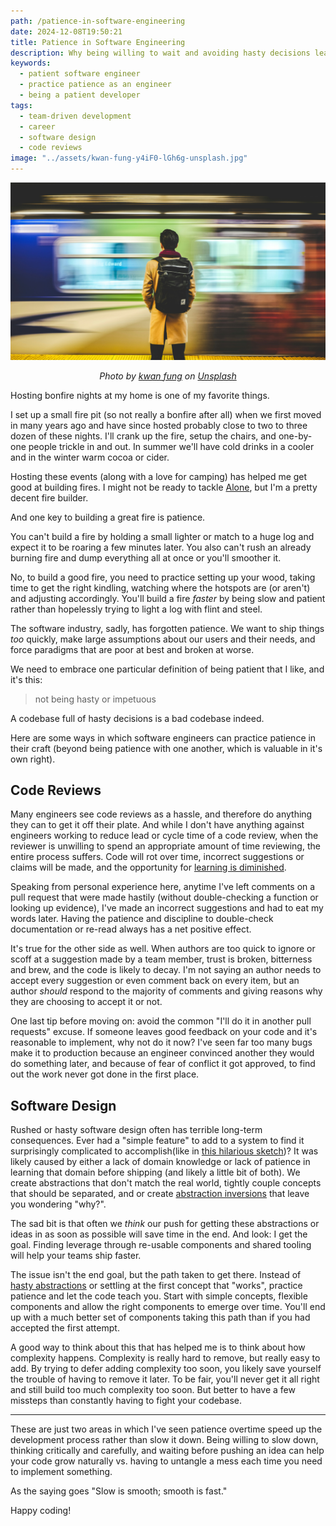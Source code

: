 ```yaml
---
path: /patience-in-software-engineering
date: 2024-12-08T19:50:21
title: Patience in Software Engineering
description: Why being willing to wait and avoiding hasty decisions leads to better software.
keywords:
  - patient software engineer
  - practice patience as an engineer
  - being a patient developer
tags:
  - team-driven development
  - career
  - software design
  - code reviews
image: "../assets/kwan-fung-y4iF0-lGh6g-unsplash.jpg" 
---
```


<center>

![](../assets/kwan-fung-y4iF0-lGh6g-unsplash.jpg)

<span class="credit">

<i> 
    
Photo by <a href="https://unsplash.com/@kwan_fvng?utm_content=creditCopyText&utm_medium=referral&utm_source=unsplash">kwan fung</a> on <a href="https://unsplash.com/photos/man-wearing-black-backpack-y4iF0-lGh6g?utm_content=creditCopyText&utm_medium=referral&utm_source=unsplash">Unsplash</a>

</i>

</span>

</center>

Hosting bonfire nights at my home is one of my favorite things.

I set up a small fire pit (so not really a bonfire after all) when we first moved in many years ago and have since hosted probably close to two to three dozen of these nights. I'll crank up the fire, setup the chairs, and one-by-one people trickle in and out. In summer we'll have cold drinks in a cooler and in the winter warm cocoa or cider.

Hosting these events (along with a love for camping) has helped me get good at building fires. I might not be ready to tackle [Alone](https://dangoslen.me/blog/pick-the-right-tools/), but I'm a pretty decent fire builder.

And one key to building a great fire is patience. 

You can't build a fire by holding a small lighter or match to a huge log and expect it to be roaring a few minutes later. You also can't rush an already burning fire and dump everything all at once or you'll smoother it. 

No, to build a good fire, you need to practice setting up your wood, taking time to get the right kindling, watching where the hotspots are (or aren't) and adjusting accordingly. You'll build a fire _faster_ by being slow and patient rather than hopelessly trying to light a log with flint and steel.  

The software industry, sadly, has forgotten patience. We want to ship things _too_ quickly, make large assumptions about our users and their needs, and force paradigms that are poor at best and broken at worse.

We need to embrace one particular definition of being patient that I like, and it's this:

> not being hasty or impetuous

A codebase full of hasty decisions is a bad codebase indeed.

Here are some ways in which software engineers can practice patience in their craft (beyond being patience with one another, which is valuable in it's own right).

## Code Reviews

Many engineers see code reviews as a hassle, and therefore do anything they can to get it off their plate. And while I don't have anything against engineers working to reduce lead or cycle time of a code review, when the reviewer is unwilling to spend an appropriate amount of time reviewing, the entire process suffers. Code will rot over time, incorrect suggestions or claims will be made, and the opportunity for [learning is diminished](https://dangoslen.me/blog/whats-the-point-to-code-reviews-anyway/). 

Speaking from personal experience here, anytime I've left comments on a pull request that were made hastily (without double-checking a function or looking up evidence), I've made an incorrect suggestions and had to eat my words later. Having the patience and discipline to double-check documentation or re-read always has a net positive effect.

It's true for the other side as well. When authors are too quick to ignore or scoff at a suggestion made by a team member, trust is broken, bitterness and brew, and the code is likely to decay. I'm not saying an author needs to accept every suggestion or even comment back on every item, but an author _should_ respond to the majority of comments and giving reasons why they are choosing to accept it or not. 

One last tip before moving on: avoid the common "I'll do it in another pull requests" excuse. If someone leaves good feedback on your code and it's reasonable to implement, why not do it now? I've seen far too many bugs make it to production because an engineer convinced another they would do something later, and because of fear of conflict it got approved, to find out the work never got done in the first place.

## Software Design

Rushed or hasty software design often has terrible long-term consequences. Ever had a "simple feature" to add to a system to find it surprisingly complicated to accomplish(like in [this hilarious sketch](https://www.youtube.com/watch?v=y8OnoxKotPQ))? It was likely caused by either a lack of domain knowledge or lack of patience in learning that domain before shipping (and likely a little bit of both). We create abstractions that don't match the real world, tightly couple concepts that should be separated, and or create [abstraction inversions](https://en.wikipedia.org/wiki/Abstraction_inversion) that leave you wondering "why?". 

The sad bit is that often we _think_ our push for getting these abstractions or ideas in as soon as possible will save time in the end. And look: I get the goal. Finding leverage through re-usable components and shared tooling will help your teams ship faster. 

The issue isn't the end goal, but the path taken to get there. Instead of [hasty abstractions](https://dangoslen.me/blog/why-simple-code-is-better-than-reusable-code/) or settling at the first concept that "works", practice patience and let the code teach you. Start with simple concepts, flexible components and allow the right components to emerge over time. You'll end up with a much better set of components taking this path than if you had accepted the first attempt.

A good way to think about this that has helped me is to think about how complexity happens. Complexity is really hard to remove, but really easy to add. By trying to defer adding complexity too soon, you likely save yourself the trouble of having to remove it later. To be fair, you'll never get it all right and still build too much complexity too soon. But better to have a few missteps than constantly having to fight your codebase.

---

These are just two areas in which I've seen patience overtime speed up the development process rather than slow it down. Being willing to slow down, thinking critically and carefully, and waiting before pushing an idea can help your code grow naturally vs. having to untangle a mess each time you need to implement something.

As the saying goes "Slow is smooth; smooth is fast."

Happy coding!

